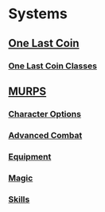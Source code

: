 # Systems
## [One Last Coin](OneLastCoin/OneLastCoin.md)
### [One Last Coin Classes](OneLastCoin/OLCClasses.md)

## [MURPS](GURPS/MURPS.md)
### [Character Options](GURPS/MURPS-Character.md)
### [Advanced Combat](GURPS/MURPS-Combat.md)
### [Equipment](GURPS/MURPS-Equipment.md)
### [Magic](GURPS/MURPS-Magic.md)
### [Skills](GURPS/MURPS-Skills.md)